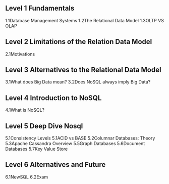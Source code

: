 ## Level 1 Fundamentals
1.1Database Management Systems
1.2The Relational Data Model
1.3OLTP VS OLAP
## Level 2 Limitations of the Relation Data Model
2.1Motivations
## Level 3 Alternatives to the Relational Data Model
3.1What does Big Data mean?
3.2Does NoSQL always imply Big Data?
## Level 4 Introduction to NoSQL
4.1What is NoSQL?
## Level 5 Deep Dive Nosql
5.1Consistency Levels
5.1ACID vs BASE
5.2Columnar Databases: Theory
5.3Apache Cassandra Overview
5.5Graph Databases
5.6Document Databases
5.7Key Value Store
## Level 6 Alternatives and Future
6.1NewSQL
6.2Exam
